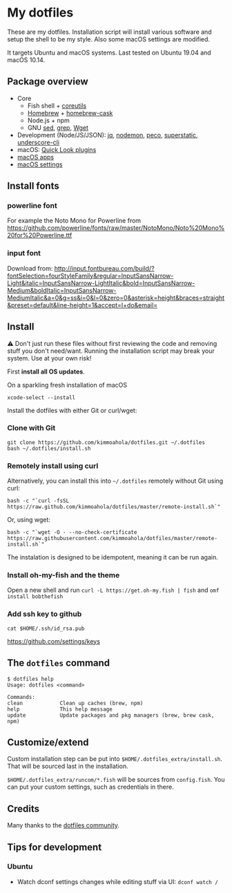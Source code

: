 # My dotfiles

These are my dotfiles. Installation script will install various software and setup the shell to be my style. Also some macOS settings are modified.

It targets Ubuntu and macOS systems. Last tested on Ubuntu 19.04 and macOS 10.14.

## Package overview

- Core
  - Fish shell + [coreutils](https://en.wikipedia.org/wiki/GNU_Core_Utilities)
  - [Homebrew](https://brew.sh) + [homebrew-cask](https://caskroom.github.io)
  - Node.js + npm
  - GNU [sed](https://www.gnu.org/software/sed/), [grep](https://www.gnu.org/software/grep/), [Wget](https://www.gnu.org/software/wget/)
- Development (Node/JS/JSON): [jq](https://stedolan.github.io/jq), [nodemon](https://nodemon.io), [peco](https://peco.github.io), [superstatic](https://github.com/firebase/superstatic), [underscore-cli](https://github.com/ddopson/underscore-cli)
- macOS: [Quick Look plugins](https://github.com/sindresorhus/quick-look-plugins)
- [macOS apps](https://github.com/kimmoahola/dotfiles/blob/master/install/brew-cask.sh)
- [macOS settings](https://github.com/kimmoahola/dotfiles/blob/master/install/defaults.macos.sh)

## Install fonts

### powerline font

For example the Noto Mono for Powerline from https://github.com/powerline/fonts/raw/master/NotoMono/Noto%20Mono%20for%20Powerline.ttf

### input font

Download from: http://input.fontbureau.com/build/?fontSelection=fourStyleFamily&regular=InputSansNarrow-Light&italic=InputSansNarrow-LightItalic&bold=InputSansNarrow-Medium&boldItalic=InputSansNarrow-MediumItalic&a=0&g=ss&i=0&l=0&zero=0&asterisk=height&braces=straight&preset=default&line-height=1&accept=I+do&email=

## Install

:warning: Don't just run these files without first reviewing the code and removing stuff you don't need/want. Running the installation script may break your system. Use at your own risk!

First **install all OS updates**.

On a sparkling fresh installation of macOS

    xcode-select --install

Install the dotfiles with either Git or curl/wget:

### Clone with Git

    git clone https://github.com/kimmoahola/dotfiles.git ~/.dotfiles
    bash ~/.dotfiles/install.sh

### Remotely install using curl

Alternatively, you can install this into `~/.dotfiles` remotely without Git using curl:

    bash -c "`curl -fsSL https://raw.github.com/kimmoahola/dotfiles/master/remote-install.sh`"

Or, using wget:

    bash -c "`wget -O - --no-check-certificate https://raw.githubusercontent.com/kimmoahola/dotfiles/master/remote-install.sh`"

The instalation is designed to be idempotent, meaning it can be run again.

### Install oh-my-fish and the theme

Open a new shell and run `curl -L https://get.oh-my.fish | fish` and `omf install bobthefish`

### Add ssh key to github

`cat $HOME/.ssh/id_rsa.pub`

https://github.com/settings/keys

## The `dotfiles` command

    $ dotfiles help
    Usage: dotfiles <command>

    Commands:
    clean            Clean up caches (brew, npm)
    help             This help message
    update           Update packages and pkg managers (brew, brew cask, npm)

## Customize/extend

Custom installation step can be put into `$HOME/.dotfiles_extra/install.sh`. That will be sourced last in the installation.

`$HOME/.dotfiles_extra/runcom/*.fish` will be sources from `config.fish`. You can put your custom settings, such as credentials in there.

## Credits

Many thanks to the [dotfiles community](https://dotfiles.github.io).

## Tips for development

### Ubuntu

- Watch dconf settings changes while editing stuff via UI: `dconf watch /`
